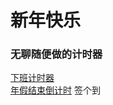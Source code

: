 # 新年快乐
### 无聊随便做的计时器
[下班计时器](https://mying666.github.io/timer/timers/offDuty.html)</br>
[年假结束倒计时](https://mying666.github.io/timer/timers/annual.html)
签个到

